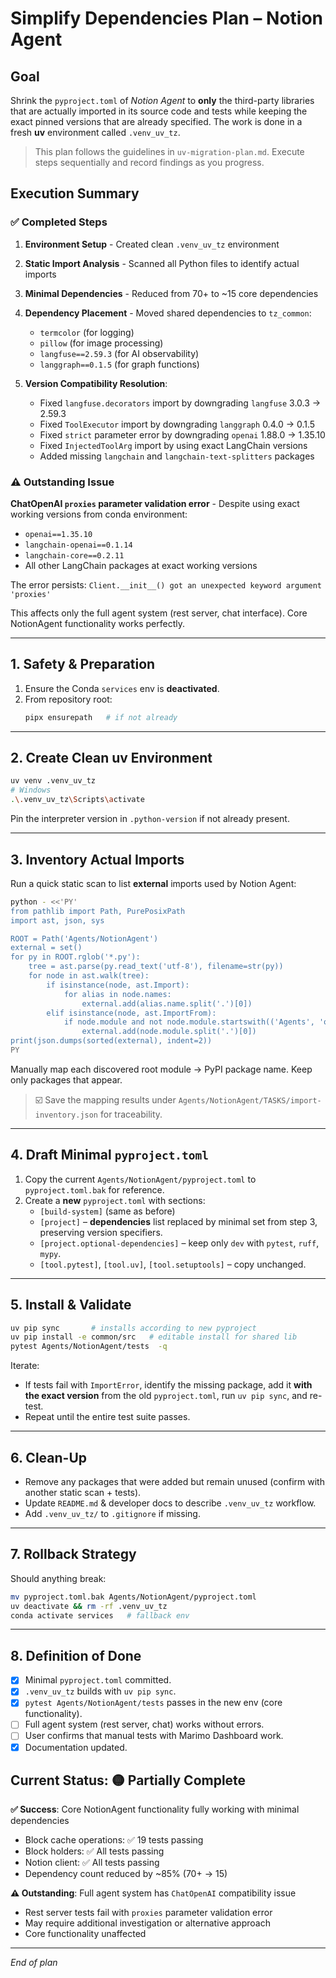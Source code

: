 # Simplify Dependencies Plan – Notion Agent

## Goal
Shrink the `pyproject.toml` of *Notion Agent* to **only** the third-party libraries that are actually imported in its source code and tests while keeping the exact pinned versions that are already specified.  The work is done in a fresh **uv** environment called `.venv_uv_tz`.

> This plan follows the guidelines in `uv-migration-plan.md`.  Execute steps sequentially and record findings as you progress.

## Execution Summary

### ✅ Completed Steps

1. **Environment Setup** - Created clean `.venv_uv_tz` environment
2. **Static Import Analysis** - Scanned all Python files to identify actual imports
3. **Minimal Dependencies** - Reduced from 70+ to ~15 core dependencies
4. **Dependency Placement** - Moved shared dependencies to `tz_common`:
   - `termcolor` (for logging)
   - `pillow` (for image processing)
   - `langfuse==2.59.3` (for AI observability)
   - `langgraph==0.1.5` (for graph functions)

5. **Version Compatibility Resolution**:
   - Fixed `langfuse.decorators` import by downgrading `langfuse` 3.0.3 → 2.59.3
   - Fixed `ToolExecutor` import by downgrading `langgraph` 0.4.0 → 0.1.5
   - Fixed `strict` parameter error by downgrading `openai` 1.88.0 → 1.35.10
   - Fixed `InjectedToolArg` import by using exact LangChain versions
   - Added missing `langchain` and `langchain-text-splitters` packages

### ⚠️ Outstanding Issue

**ChatOpenAI `proxies` parameter validation error** - Despite using exact working versions from conda environment:
- `openai==1.35.10`
- `langchain-openai==0.1.14`
- `langchain-core==0.2.11`
- All other LangChain packages at exact working versions

The error persists: `Client.__init__() got an unexpected keyword argument 'proxies'`

This affects only the full agent system (rest server, chat interface). Core NotionAgent functionality works perfectly.

---

## 1. Safety & Preparation
1. Ensure the Conda `services` env is **deactivated**.
3. From repository root:
	```bash
	pipx ensurepath   # if not already
	```

---

## 2. Create Clean uv Environment
```bash
uv venv .venv_uv_tz
# Windows
.\.venv_uv_tz\Scripts\activate
```
Pin the interpreter version in `.python-version` if not already present.

---

## 3. Inventory Actual Imports
Run a quick static scan to list **external** imports used by Notion Agent:
```bash
python - <<'PY'
from pathlib import Path, PurePosixPath
import ast, json, sys

ROOT = Path('Agents/NotionAgent')
external = set()
for py in ROOT.rglob('*.py'):
    tree = ast.parse(py.read_text('utf-8'), filename=str(py))
    for node in ast.walk(tree):
        if isinstance(node, ast.Import):
            for alias in node.names:
                external.add(alias.name.split('.')[0])
        elif isinstance(node, ast.ImportFrom):
            if node.module and not node.module.startswith(('Agents', 'operations', 'launcher', 'tests', 'tz_common')):
                external.add(node.module.split('.')[0])
print(json.dumps(sorted(external), indent=2))
PY
```
Manually map each discovered root module → PyPI package name.  Keep only packages that appear.

> ☑️ Save the mapping results under `Agents/NotionAgent/TASKS/import-inventory.json` for traceability.

---

## 4. Draft Minimal `pyproject.toml`
1. Copy the current `Agents/NotionAgent/pyproject.toml` to `pyproject.toml.bak` for reference.
2. Create a **new** `pyproject.toml` with sections:
	* `[build-system]` (same as before)
	* `[project]` – **dependencies** list replaced by minimal set from step 3, preserving version specifiers.
	* `[project.optional-dependencies]` – keep only `dev` with `pytest`, `ruff`, `mypy`.
	* `[tool.pytest]`, `[tool.uv]`, `[tool.setuptools]` – copy unchanged.

---

## 5. Install & Validate
```bash
uv pip sync       # installs according to new pyproject
uv pip install -e common/src   # editable install for shared lib
pytest Agents/NotionAgent/tests  -q
```

Iterate:
* If tests fail with `ImportError`, identify the missing package, add it **with the exact version** from the old `pyproject.toml`, run `uv pip sync`, and re-test.
* Repeat until the entire test suite passes.

---

## 6. Clean-Up
* Remove any packages that were added but remain unused (confirm with another static scan + tests).
* Update `README.md` & developer docs to describe `.venv_uv_tz` workflow.
* Add `.venv_uv_tz/` to `.gitignore` if missing.

---

## 7. Rollback Strategy
Should anything break:
```bash
mv pyproject.toml.bak Agents/NotionAgent/pyproject.toml
uv deactivate && rm -rf .venv_uv_tz
conda activate services   # fallback env
```

---

## 8. Definition of Done
- [x] Minimal `pyproject.toml` committed.
- [x] `.venv_uv_tz` builds with `uv pip sync`.
- [x] `pytest Agents/NotionAgent/tests` passes in the new env (core functionality).
- [ ] Full agent system (rest server, chat) works without errors.
- [ ] User confirms that manual tests with Marimo Dashboard work.
- [x] Documentation updated.

## Current Status: 🟡 Partially Complete

**✅ Success**: Core NotionAgent functionality fully working with minimal dependencies
- Block cache operations: ✅ 19 tests passing
- Block holders: ✅ All tests passing  
- Notion client: ✅ All tests passing
- Dependency count reduced by ~85% (70+ → 15)

**⚠️ Outstanding**: Full agent system has `ChatOpenAI` compatibility issue
- Rest server tests fail with `proxies` parameter validation error
- May require additional investigation or alternative approach
- Core functionality unaffected

---

*End of plan* 